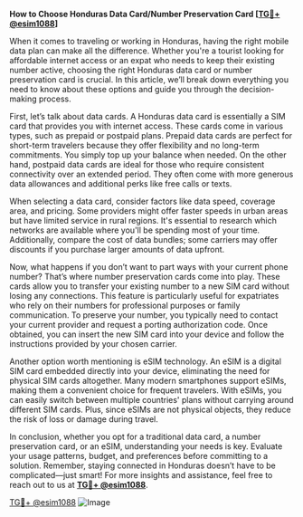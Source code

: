 **How to Choose Honduras Data Card/Number Preservation Card [[TG💪+ @esim1088](https://t.me/s/esim1088)]**

When it comes to traveling or working in Honduras, having the right mobile data plan can make all the difference. Whether you're a tourist looking for affordable internet access or an expat who needs to keep their existing number active, choosing the right Honduras data card or number preservation card is crucial. In this article, we’ll break down everything you need to know about these options and guide you through the decision-making process.

First, let’s talk about data cards. A Honduras data card is essentially a SIM card that provides you with internet access. These cards come in various types, such as prepaid or postpaid plans. Prepaid data cards are perfect for short-term travelers because they offer flexibility and no long-term commitments. You simply top up your balance when needed. On the other hand, postpaid data cards are ideal for those who require consistent connectivity over an extended period. They often come with more generous data allowances and additional perks like free calls or texts.

When selecting a data card, consider factors like data speed, coverage area, and pricing. Some providers might offer faster speeds in urban areas but have limited service in rural regions. It's essential to research which networks are available where you'll be spending most of your time. Additionally, compare the cost of data bundles; some carriers may offer discounts if you purchase larger amounts of data upfront.

Now, what happens if you don’t want to part ways with your current phone number? That’s where number preservation cards come into play. These cards allow you to transfer your existing number to a new SIM card without losing any connections. This feature is particularly useful for expatriates who rely on their numbers for professional purposes or family communication. To preserve your number, you typically need to contact your current provider and request a porting authorization code. Once obtained, you can insert the new SIM card into your device and follow the instructions provided by your chosen carrier.

Another option worth mentioning is eSIM technology. An eSIM is a digital SIM card embedded directly into your device, eliminating the need for physical SIM cards altogether. Many modern smartphones support eSIMs, making them a convenient choice for frequent travelers. With eSIMs, you can easily switch between multiple countries' plans without carrying around different SIM cards. Plus, since eSIMs are not physical objects, they reduce the risk of loss or damage during travel.

In conclusion, whether you opt for a traditional data card, a number preservation card, or an eSIM, understanding your needs is key. Evaluate your usage patterns, budget, and preferences before committing to a solution. Remember, staying connected in Honduras doesn’t have to be complicated—just smart! For more insights and assistance, feel free to reach out to us at **[TG💪+ @esim1088](https://t.me/s/esim1088)**.

[TG💪+ @esim1088](https://t.me/s/esim1088) ![Image](https://i.postimg.cc/Y0z9fWf4/image.png)